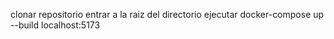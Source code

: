 clonar repositorio
entrar a la raiz del directorio
ejecutar docker-compose up --build
localhost:5173
